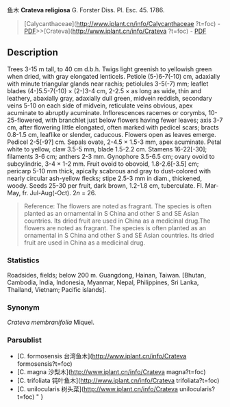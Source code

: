 鱼木 **Crateva religiosa** G. Forster Diss. Pl. Esc. 45. 1786.

> [Calycanthaceae](http://www.iplant.cn/info/Calycanthaceae ?t=foc) - [PDF](http://iplant.cn/foc/pdf/Calycanthaceae.pdf)>>[Crateva](http://www.iplant.cn/info/Crateva ?t=foc) - [PDF](http://www.iplant.cn/foc/pdf/Crateva.pdf)

## Description

Trees 3-15 m tall, to 40 cm d.b.h. Twigs light greenish to yellowish green when dried, with gray elongated lenticels. Petiole (5-)6-7(-10) cm, adaxially with minute triangular glands near rachis; petiolules 3-5(-7) mm; leaflet blades (4-)5.5-7(-10) × (2-)3-4 cm, 2-2.5 × as long as wide, thin and leathery, abaxially gray, adaxially dull green, midvein reddish, secondary veins 5-10 on each side of midvein, reticulate veins obvious, apex acuminate to abruptly acuminate. Inflorescences racemes or corymbs, 10-25-flowered, with branchlet just below flowers having fewer leaves; axis 3-7 cm, after flowering little elongated, often marked with pedicel scars; bracts 0.8-1.5 cm, leaflike or slender, caducous. Flowers open as leaves emerge. Pedicel 2-5[-9?] cm. Sepals ovate, 2-4.5 × 1.5-3 mm, apex acuminate. Petal white to yellow, claw 3.5-5 mm, blade 1.5-2.2 cm. Stamens 16-22[-30]; filaments 3-6 cm; anthers 2-3 mm. Gynophore 3.5-6.5 cm; ovary ovoid to subcylindric, 3-4 × 1-2 mm. Fruit ovoid to obovoid, 1.8-2.6[-3.5] cm; pericarp 5-10 mm thick, apically scabrous and gray to dust-colored with nearly circular ash-yellow flecks; stipe 2.5-3 mm in diam., thickened, woody. Seeds 25-30 per fruit, dark brown, 1.2-1.8 cm, tuberculate. Fl. Mar-May, fr. Jul-Aug(-Oct). 2*n* = 26.
> Reference: 
> The flowers are noted as fragrant. The species is often planted as an ornamental in S China and other S and SE Asian countries. Its dried fruit are used in China as a medicinal drug.The flowers are noted as fragrant. The species is often planted as an ornamental in S China and other S and SE Asian countries. Its dried fruit are used in China as a medicinal drug.

### Statistics
Roadsides, fields; below 200 m. Guangdong, Hainan, Taiwan. [Bhutan, Cambodia, India, Indonesia, Myanmar, Nepal, Philippines, Sri Lanka, Thailand, Vietnam; Pacific islands].

### Synonym
*Crateva membranifolia* Miquel.

### Parsublist

* [C.  formosensis  台湾鱼木](http://www.iplant.cn/info/Crateva formosensis?t=foc)
* [C.  magna  沙梨木](http://www.iplant.cn/info/Crateva magna?t=foc)
* [C.  trifoliata  钝叶鱼木](http://www.iplant.cn/info/Crateva trifoliata?t=foc)
* [C.  unilocularis  树头菜](http://www.iplant.cn/info/Crateva unilocularis?t=foc)
"
}